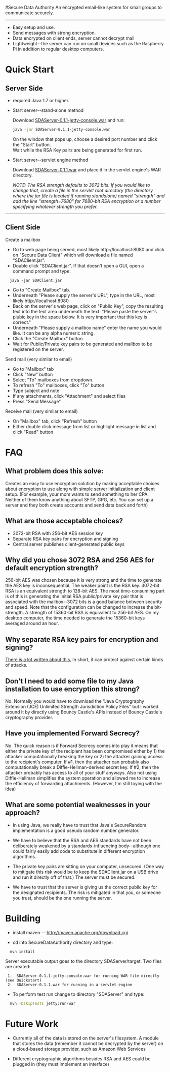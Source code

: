 #Secure Data Authority
An encrypted email-like system for small groups to communicate securely.  

-------------------------

* Easy setup and use.
* Send messages with strong encryption.
* Data encrypted on client ends, server cannot decrypt mail
* Lightweight--the server can run on small devices such as the Raspberry Pi in addition to regular desktop computers.  

# Quick Start
## Server Side
 * required Java 1.7 or higher.
 * Start server--stand-alone method

    Download [SDAServer-0.1.1-jetty-console.war](https://github.com/jasonwalker/SecureDataAuthority/releases/download/0.1.1/SDAServer-0.1.1-jetty-console.war) and run:
    ```sh
    java -jar SDAServer-0.1.1-jetty-console.war
    ```
    On the window that pops up, choose a desired port number and click the "Start" button.  
    Wait while the RSA Key pairs are being generated for first run.
  
 * Start server--servlet engine method

    Download [SDAServer-0.1.1.war](https://github.com/jasonwalker/SecureDataAuthority/releases/download/0.1.1/SDAServer-0.1.1.war) and place it in the servlet engine's WAR directory.

 	
 	_NOTE: The RSA strength defaults to 3072 bits.  If you would like to change that, create a file in the servlet root directory
 	(the directory where the jar file is located if running standalone) named "strength" and add the line "strength=7680" for 
 	7680-bit RSA encryption or a number specifying whatever strength you prefer._

-----
## Client Side

Create a mailbox

  * Go to web page being served, most likely http://localhost:8080 and click on "Secure Data Client" which will download
  a file named "SDAClient.jar".
  * Double click "SDAClient.jar".  If that doesn't open a GUI, open a command prompt and type:
```
  java -jar SDAClient.jar
```
  * Go to "Create Mailbox" tab.  
  * Underneath "Please supply the server's URL", type in the URL, most likely http://localhost:8080
  * Back on the server's web page, click on "Public Key", copy the resulting text into the text area underneath 
  the text: "Please paste the server's plubic key in the space below.  It is very important that this key is correct."
  * Underneath "Please supply a mailbox name" enter the name you would like.  It can be any alpha numeric string.
  * Click the "Create Mailbox" button.
  * Wait for Public/Private key pairs to be generated and mailbox to be registered on the server.
 
Send mail (very similar to email)

  * Go to "Mailbox" tab
  * Click "New" button
  * Select "To" mailboxes from dropdown.
  * To refresh "To" mailboxes, click "To" button
  * Type subject and note
  * If any attachments, click "Attachment" and select files
  * Press "Send Message"

Receive mail (very similar to email)

  * On "Mailbox" tab, click "Refresh" button
  * Either double click message from list or highlight message in list and click "Read" button
  
# FAQ

## What problem does this solve:

Creates an easy to use encryption solution by making acceptable choices about encryption to use along with simple 
server initialization and client setup.  (For example, your mom wants to send something to her CPA.  Neither of
them know anything about SFTP, GPG, etc.  You can set up a server and they both create accounts and send data
back and forth)

## What are those acceptable choices?

 * 3072-bit RSA with 256-bit AES session key  
 * Separate RSA key pairs for encryption and signing
 * Central server publishes client-generated public keys

## Why did you chose 3072 RSA and 256 AES for default encryption strength?

256-bit AES was chosen because it is very strong and the time to generate the AES key is inconsequential.  The
weaker point is the RSA key.  3072-bit RSA is an equivalent strength to 128-bit AES.  The most time-consuming part is of 
this is generating the initial RSA public/private key pair that is associated with the 
mailbox--3072 bits is a good balance between security and speed.  Note that the configuration can be changed to increase
the bit-strength.  A strength of 15360-bit RSA is equivalent to 256-bit AES.  On my desktop computer, the time 
needed to generate the 15360-bit keys averaged around an hour.

## Why separate RSA key pairs for encryption and signing?

[There is a lot written about this.](http://stackexchange.com/search?q=separate+signing+and+encrypting+key) In short, 
it can protect against certain kinds of attacks.

## Don't I need to add some file to my Java installation to use encryption this strong?

No.  Normally you would have to download the "Java Cryptography Extension (JCE) Unlimited Strength Jurisdiction Policy Files" 
but I worked around it by directly using Bouncy Castle's APIs instead of Bouncy Castle's cryptography provider.

## Have you implemented Forward Secrecy?

No.  The quick reason is if Forward Secrecy comes into play it means that either the private key of the recipient has been compromised
either by 1) the attacker computationally breaking the key or 2) the attacker gaining access to the recipient's computer.
If #1, then the attacker can probably also computationally break a Diffie-Hellman-derived secret key.  If #2, then the
attacker probably has access to all of your stuff anyways.  Also not using Diffie-Hellman simplifies the system operation and 
allowed me to increase the efficiency of forwarding attachments.  (However, I'm still toying with the idea)  

##  What are some potential weaknesses in your approach?

 * In using Java, we really have to trust that Java's SecureRandom implementation is a good pseudo random number generator.

 * We have to believe that the RSA and AES standards have not been deliberately weakened by a standards-influencing 
 body--although one could fairly easily add code to substitute in different encryption algorithms.

 * The private key pairs are sitting on your computer, unsecured.  (One way to mitigate this risk would be to keep 
 the SDAClient.jar on a USB drive and run it directly off of that.)  The server must be secured.

 * We have to trust that the server is giving us the correct public key for the designated recipients.  The
risk is mitigated in that you, or someone you trust, should be the one running the server.

# Building
  * install maven -- http://maven.apache.org/download.cgi
  
  * cd into SecureDataAuthority directory and type:
```sh
  mvn install
```
  Server executable output goes to the directory SDAServer/target.  Two files are created:
  
     1.  SDAServer-0.1.1-jetty-console.war for running WAR file directly (see Quickstart)
     2.  SDAServer-0.1.1.war for running in a servlet engine
  
  * To perform test run change to directory "SDAServer" and type:
```sh
  mvn -DskipTests jetty:run-war
```

# Future Work

 * Currently all of the data is stored on the server's filesystem.  A module that stores the data (remember it cannot be
decrypted by the server) on a cloud-based storage provider, such as Amazon Web Services

 * Different cryptographic algorithms besides RSA and AES could be plugged in (they must implement an interface)
